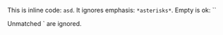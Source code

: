 This is inline code: `asd`. It ignores emphasis: `*asterisks*`. Empty is ok: ``

Unmatched ` are ignored.
